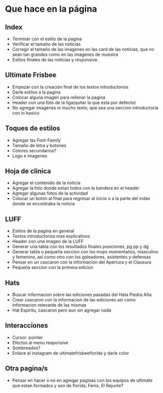 # Que hace en la página

## Index
- Terminar con el estilo de la pagina
- Verificar el tamaño de las noticias
- Corregir el tamaño de las imagenes en las card de las noticias, que no sean tan grandes como en las 
imagenes de muestra
- Estilos finales de las noticias y responsive.

## Ultimate Frisbee
- Empezar con la creación final de los textos introductorios
- Darle estilos a la pagina
- Colocar alguna imagen para rellenar la pagina
- Header con una foto de la liga(quitar la que esta por defecto)
- No agregar imagenes ni mucho texto, que sea una seccion introductoria con lo basico

## Toques de estilos
- Agregar las Font-Family
- Tamaño de letra y botones
- Colores secundarios?
- Logo e imagenes

## Hoja de clinica
- Agregar el contenido de la noticia
- Agregar la foto donde estan todos con la bandera en el header
- Agregar algunas fotos de la actividad
- Colocar un botón al final para regresar al inicio o a la parte del index donde se encontraba la noticia

## LUFF
- Estilos de la pagina en general
- Textos introductorios mas explicativos
- Header con una imagen de la LUFF
- Generar una tabla con los resultados finales posiciones, pg pp y dg
- Generar tabla o pequeña seccion con los mvps momentaños, masculino y femenino, asi como otro con los goleadores, asistentes y defensas
- Pensar en un cascaron con la informacion del Apertura y el Clausura
- Pequeña seccion con la primera edicion

## Hats
- Buscar informacion sobre las ediciones pasadas del Hata Piedra Alta
- Crear cascaron con la informacion de las ediciones asi como informacion relevante de las mismas
- Hat Espiritu, cascaron pero aun sin agregar nada

## Interacciones
- Cursor: pointer
- Efectos al menu responsive
- Sombreados?
- Enlace al instagram de ultimatefrisbeeflorida y darle color

## Otra pagina/s
- Pensar en hacer o no en agregar paginas con los equipos de ultimate que estan formados y son de florida, Fenix, El Rejunte?